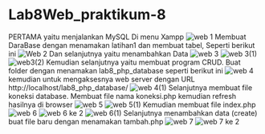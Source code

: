 # Lab8Web_praktikum-8
PERTAMA yaitu menjalankan MySQL Di menu Xampp
![web 1](https://user-images.githubusercontent.com/56400200/120879722-92761580-c5ef-11eb-9052-0b193b497600.PNG)
Membuat DaraBase dengan menamakan latihan1 dan membuat tabel, Seperti berikut ini
![Web 2](https://user-images.githubusercontent.com/56400200/120879816-48d9fa80-c5f0-11eb-94d1-cd28c11dacd9.PNG)
Dan selanjutnya yaitu menambahkan Data
![web 3](https://user-images.githubusercontent.com/56400200/120879866-b128dc00-c5f0-11eb-989e-c3abfebfa2ff.PNG)
![web 3(1)](https://user-images.githubusercontent.com/56400200/120879907-e9c8b580-c5f0-11eb-9481-10ae1fcbc22c.png)
![web3(2)](https://user-images.githubusercontent.com/56400200/120879933-1c72ae00-c5f1-11eb-903c-3bc1f3107926.PNG)
Kemudian selanjutnya yaitu membuat program CRUD. Buat folder dengan menamakan lab8_php_database seperti berikut ini
![web 4](https://user-images.githubusercontent.com/56400200/120879999-9d31aa00-c5f1-11eb-94a2-aa58c88fc5ea.PNG)
kemudian untuk mengaksesnya web server dengan URL http://localhost/lab8_php_database/
![web 4(1)](https://user-images.githubusercontent.com/56400200/120880129-8e97c280-c5f2-11eb-91c5-b9903ebd0637.PNG)
Selanjutnya membuat file koneksi database. Membuat file nama koneksi.php kemudian refresh hasilnya di browser
![web 5](https://user-images.githubusercontent.com/56400200/120880186-e6cec480-c5f2-11eb-83ae-832826e21273.PNG)
![web 5(1)](https://user-images.githubusercontent.com/56400200/120880209-09f97400-c5f3-11eb-97d3-ddd86b10c284.PNG)
Kemudian membuat file index.php
![web 6](https://user-images.githubusercontent.com/56400200/120880254-6a88b100-c5f3-11eb-9e14-e7e43981c775.png)
![web 6 ke 2](https://user-images.githubusercontent.com/56400200/120880270-9146e780-c5f3-11eb-9bd7-5f7141847777.png)
![web 6(1)](https://user-images.githubusercontent.com/56400200/120880279-b3406a00-c5f3-11eb-8868-c34e8335b9eb.png)
Selanjutnya menambahkan data (create) buat file baru dengan menamakan tambah.php
![web 7](https://user-images.githubusercontent.com/56400200/120880321-0b776c00-c5f4-11eb-9ed1-dd34daffb4f9.png)
![web 7 ke 2](https://user-images.githubusercontent.com/56400200/120880413-92c4df80-c5f4-11eb-9cc5-f26d6421d700.png)













